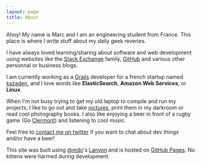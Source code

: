 ```yaml
---
layout: page
title: About
---
```


<p class="message">
  Ahoy! My name is Marc and I am an engineering student from France. This place is where I write stuff about my daily geek reveries.
</p>

I have always loved learning/sharing about software and web development using websites like the [Stack Exchange](http://stackexchange.com/) family, [GitHub](http://github.com) and various other personnal or business blogs.

I am currently working as a [Grails](https://grails.org/) developer for a french startup named [kazaden](http://kazaden.com/), and I love words like **ElasticSearch**, **Amazon Web Services**, or **Linux**.

When I'm not busy trying to get my old laptop to compile and run my projects, I like to go out and take [pictures](https://www.flickr.com/photos/marcduboucheron/), print them in my darkroom or read cool photography books. I also like enjoying a beer in front of a rugby game (Go [Clermont](http://www.asm-rugby.com/)) and listening to cool music.

Feel free to [contact me on twitter](http://twitter.com/MonsieurCelsius) if you want to chat about dev things and/or have a beer!

This site was built using [@mdo](http://twitter.com/mdo)'s  [Lanyon](https://github.com/poole/lanyon) and is hosted on [GitHub Pages](https://pages.github.com/). No kittens were harmed during development.
